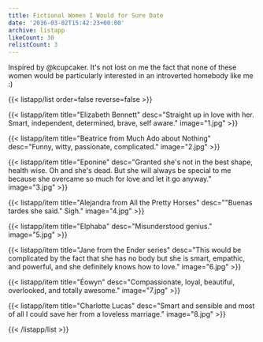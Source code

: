 ```yaml
---
title: Fictional Women I Would for Sure Date
date: '2016-03-02T15:42:23+00:00'
archive: listapp
likeCount: 30
relistCount: 3
---
```


Inspired by @kcupcaker. It's not lost on me the fact that none of these women would be particularly interested in an introverted homebody like me :)

<!--more-->

{{< listapp/list order=false reverse=false >}}

   {{< listapp/item title="Elizabeth Bennett"
      desc="Straight up in love with her. Smart, independent, determined, brave, self aware."
      image="1.jpg" >}}

   {{< listapp/item title="Beatrice from Much Ado about Nothing"
      desc="Funny, witty, passionate, complicated."
      image="2.jpg" >}}

   {{< listapp/item title="Eponine"
      desc="Granted she's not in the best shape, health wise. Oh and she's dead. But she will always be special to me because she overcame so much for love and let it go anyway."
      image="3.jpg" >}}

   {{< listapp/item title="Alejandra from All the Pretty Horses"
      desc="\"Buenas tardes she said.\" Sigh."
      image="4.jpg" >}}

   {{< listapp/item title="Elphaba"
      desc="Misunderstood genius."
      image="5.jpg" >}}

   {{< listapp/item title="Jane from the Ender series"
      desc="This would be complicated by the fact that she has no body but she is smart, empathic, and powerful, and she definitely knows how to love."
      image="6.jpg" >}}

   {{< listapp/item title="Éowyn"
      desc="Compassionate, loyal, beautiful, overlooked, and totally awesome."
      image="7.jpg" >}}

   {{< listapp/item title="Charlotte Lucas"
      desc="Smart and sensible and most of all I could save her from a loveless marriage."
      image="8.jpg" >}}

{{< /listapp/list >}}
